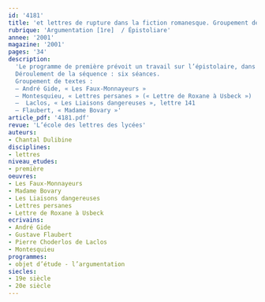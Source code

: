 ```yaml
---
id: '4181'
title: 'et lettres de rupture dans la fiction romanesque. Groupement de textes (séquence)'
rubrique: 'Argumentation [1re]  / Épistoliare'
annee: '2001'
magazine: '2001'
pages: '34'
description: 
  'Le programme de première prévoit un travail sur l’épistolaire, dans une perspective argumentative et esthétique. La séquence proposée ici s’inscrit en début d’année, et ce pour plusieurs raisons. La lettre (de fiction) est un écrit généralement court, qui offre un champ très commode aux révisions initiales sur les données de la communication et de l’énonciation ; c’est, d’autre part, un objet textuel autonome, et la clôture du texte se prête particulièrement à l’entraînement au commentaire (écrit et oral) ; de plus, elle représente un fragment brillant qui incite fortement à la lecture de l’œuvre dont elle est extraite ; enfin, la thématique choisie, la rupture, est, par son caractère dramatique, un moyen de dynamiser le début de l’année.
  Déroulement de la séquence : six séances.
  Groupement de textes :
  – André Gide, « Les Faux-Monnayeurs »
  – Montesquieu, « Lettres persanes » (« Lettre de Roxane à Usbeck »)
  –  Laclos, « Les Liaisons dangereuses », lettre 141
  – Flaubert, « Madame Bovary »'
article_pdf: '4181.pdf'
revue: 'L’école des lettres des lycées'
auteurs:
- Chantal Dulibine
disciplines:
- lettres
niveau_etudes:
- première
oeuvres:
- Les Faux-Monnayeurs
- Madame Bovary
- Les Liaisons dangereuses
- Lettres persanes
- Lettre de Roxane à Usbeck
ecrivains:
- André Gide
- Gustave Flaubert
- Pierre Choderlos de Laclos
- Montesquieu
programmes:
- objet d’étude - l’argumentation
siecles:
- 19e siècle
- 20e siècle
---
```

